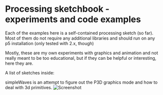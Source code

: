 Processing sketchbook - experiments and code examples
=====


Each of the examples here is a self-contained processing sketch (so far).
Most of them do not require any additional libraries and should run on any p5 installation (only tested with 2.x, though)

Mostly, these are my own experiments with graphics and animation and not really meant to be too educational, but if they can be helpful or interesting, here they are.

A list of sketches inside:

simpleWaves is an attempt to figure out the P3D graphics mode and how to deal with 3d primitives.
![Screenshot](http://i.imgur.com/BAQJ8yW.gif)